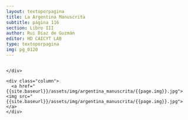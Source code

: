 ```yaml
---
layout: textoporpagina
title: La Argentina Manuscrita
subtitle: página 116
section: Libro III
author: Rui Díaz de Guzmán
editor: HD CAICYT LAB
type: textoporpagina
img: pg_0120
---
```


<div class="row">
    <div class="column">


    </div>

    <div class="column">
      <a href="{{site.baseurl}}/assets/img/argentina_manuscrita/{{page.img}}.jpg"><img src="{{site.baseurl}}/assets/img/argentina_manuscrita/{{page.img}}.jpg"></a>
    </div>
</div>